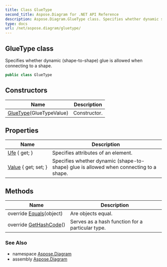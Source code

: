 ```yaml
---
title: Class GlueType
second_title: Aspose.Diagram for .NET API Reference
description: Aspose.Diagram.GlueType class. Specifies whether dynamic shapetoshape glue is allowed when connecting to a shape
type: docs
url: /net/aspose.diagram/gluetype/
---
```

## GlueType class

Specifies whether dynamic (shape-to-shape) glue is allowed when connecting to a shape.

```csharp
public class GlueType
```

## Constructors

| Name | Description |
| --- | --- |
| [GlueType](gluetype/)(GlueTypeValue) | Constructor. |

## Properties

| Name | Description |
| --- | --- |
| [Ufe](../../aspose.diagram/gluetype/ufe/) { get; } | Specifies attributes of an element. |
| [Value](../../aspose.diagram/gluetype/value/) { get; set; } | Specifies whether dynamic (shape-to-shape) glue is allowed when connecting to a shape. |

## Methods

| Name | Description |
| --- | --- |
| override [Equals](../../aspose.diagram/gluetype/equals/)(object) | Are objects equal. |
| override [GetHashCode](../../aspose.diagram/gluetype/gethashcode/)() | Serves as a hash function for a particular type. |

### See Also

* namespace [Aspose.Diagram](../../aspose.diagram/)
* assembly [Aspose.Diagram](../../)


